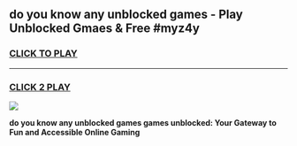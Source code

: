 
## do you know any unblocked games - Play Unblocked Gmaes & Free #myz4y
<h3>
<a href="https://news.freeplayer.one?title=do_you_know_any_unblocked_games&ref=03M">CLICK TO PLAY</a></h3>
<hr>

<h3>
<a href="https://news.freeplayer.one?title=do_you_know_any_unblocked_games&ref=03M">CLICK 2 PLAY</a>
  
</h3>

<a href="https://news.freeplayer.one?title=do_you_know_any_unblocked_games&ref=03M"><img src="https://clearcache.store/games.png"></a>


**do you know any unblocked games games unblocked: Your Gateway to Fun and Accessible Online Gaming**

